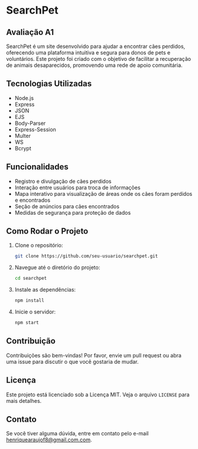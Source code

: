 # SearchPet

## Avaliação A1
SearchPet é um site desenvolvido para ajudar a encontrar cães perdidos, oferecendo uma plataforma intuitiva e segura para donos de pets e voluntários. Este projeto foi criado com o objetivo de facilitar a recuperação de animais desaparecidos, promovendo uma rede de apoio comunitária.

## Tecnologias Utilizadas

- Node.js
- Express
- JSON
- EJS
- Body-Parser
- Express-Session
- Multer
- WS
- Bcrypt

## Funcionalidades

- Registro e divulgação de cães perdidos
- Interação entre usuários para troca de informações
- Mapa interativo para visualização de áreas onde os cães foram perdidos e encontrados
- Seção de anúncios para cães encontrados
- Medidas de segurança para proteção de dados

## Como Rodar o Projeto

1. Clone o repositório:
   ```sh
   git clone https://github.com/seu-usuario/searchpet.git
   ```
2. Navegue até o diretório do projeto:
   ```sh
   cd searchpet
    ```
3. Instale as dependências:
   ```sh
   npm install
   ```
4. Inicie o servidor:
   ```sh
   npm start
   ```
   
## Contribuição

Contribuições são bem-vindas! Por favor, envie um pull request ou abra uma issue para discutir o que você gostaria de mudar.

## Licença

Este projeto está licenciado sob a Licença MIT. Veja o arquivo `LICENSE` para mais detalhes.

## Contato

Se você tiver alguma dúvida, entre em contato pelo e-mail [henriquearaujof8@gmail.com.com](mailto:henriquearaujof8@gmail.com).

